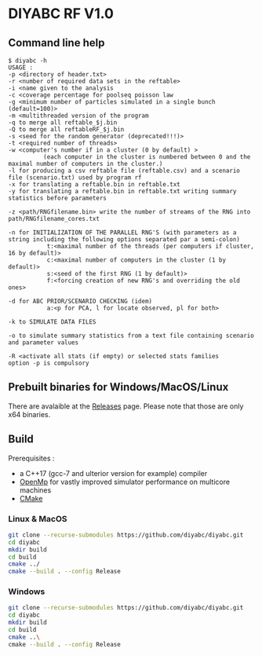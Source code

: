 # DIYABC RF V1.0

## Command line help
```plain
$ diyabc -h
USAGE :
-p <directory of header.txt>
-r <number of required data sets in the reftable>
-i <name given to the analysis
-c <coverage percentage for poolseq poisson law
-g <minimum number of particles simulated in a single bunch (default=100)>
-m <multithreaded version of the program
-q to merge all reftable_$j.bin 
-Q to merge all reftableRF_$j.bin 
-s <seed for the random generator (deprecated!!!)>
-t <required number of threads>
-w <computer's number if in a cluster (0 by default) >
          (each computer in the cluster is numbered between 0 and the maximal number of computers in the cluster.)
-l for producing a csv reftable file (reftable.csv) and a scenario file (scenario.txt) used by program rf
-x for translating a reftable.bin in reftable.txt
-y for translating a reftable.bin in reftable.txt writing summary statistics before parameters

-z <path/RNGfilename.bin> write the number of streams of the RNG into path/RNGfilename_cores.txt

-n for INITIALIZATION OF THE PARALLEL RNG'S (with parameters as a string including the following options separated par a semi-colon)
           t:<maximal number of the threads (per computers if cluster, 16 by default)>
           c:<maximal number of computers in the cluster (1 by default)>
           s:<seed of the first RNG (1 by default)>
           f:<forcing creation of new RNG's and overriding the old ones>

-d for ABC PRIOR/SCENARIO CHECKING (idem)
           a:<p for PCA, l for locate observed, pl for both>

-k to SIMULATE DATA FILES

-o to simulate summary statistics from a text file containing scenario and parameter values

-R <activate all stats (if empty) or selected stats families
option -p is compulsory
```

## Prebuilt binaries for Windows/MacOS/Linux

There are avalaible at the [Releases](./releases) page.
Please note that those are only x64 binaries. 

## Build

Prerequisites : 

- a C++17 (gcc-7 and ulterior version for example) compiler
- [OpenMp](https://en.wikipedia.org/wiki/OpenMP) for vastly improved simulator performance on multicore machines
- [CMake](https://cmake.org/)
  
### Linux & MacOS
```sh
git clone --recurse-submodules https://github.com/diyabc/diyabc.git
cd diyabc
mkdir build
cd build
cmake ../
cmake --build . --config Release
```

### Windows
```sh
git clone --recurse-submodules https://github.com/diyabc/diyabc.git
cd diyabc
mkdir build
cd build
cmake ..\
cmake --build . --config Release
```
